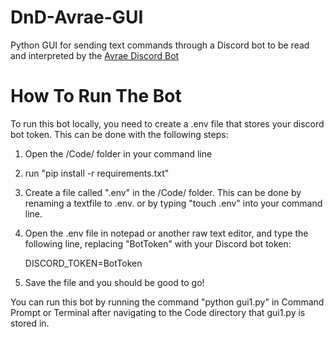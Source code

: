 # DnD-Avrae-GUI
Python GUI for sending text commands through a Discord bot to be read and interpreted by the [Avrae Discord Bot](https://github.com/avrae/avrae)

# How To Run The Bot
To run this bot locally, you need to create a .env file that stores your discord bot token. This can be done with the following steps:

1. Open the /Code/ folder in your command line

2. run "pip install -r requirements.txt"

3. Create a file called ".env" in the /Code/ folder. This can be done by renaming a textfile to .env. or by typing "touch .env" into your command line.

4. Open the .env file in notepad or another raw text editor, and type the following line, replacing "BotToken" with your Discord bot token:
    
    DISCORD_TOKEN=BotToken
   
5. Save the file and you should be good to go!

You can run this bot by running the command "python gui1.py" in Command Prompt or Terminal after navigating to the Code directory that gui1.py is stored in.
